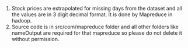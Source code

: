 1. Stock prices are extrapolated for missing days from the dataset and all the values are in 3 digit decimal format. It is done by Mapreduce in hadoop.
2. Source code is in src/com/mapreduce folder and all other folders like nameOutput are required for that mapreduce so please do not delete it without permission.
